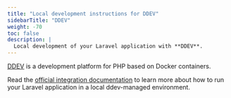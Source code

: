 ```yaml
---
title: "Local development instructions for DDEV"
sidebarTitle: "DDEV"
weight: -70
toc: false
description: |
  Local development of your Laravel application with **DDEV**.
---
```


[DDEV](https://ddev.com/) is a development platform for PHP based on Docker containers.

Read the [official integration documentation](https://ddev.readthedocs.io/en/stable/users/providers/platform/)
to learn more about how to run your Laravel application in a local ddev-managed environment.

